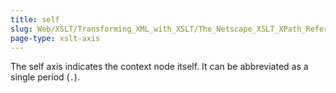 ```yaml
---
title: self
slug: Web/XSLT/Transforming_XML_with_XSLT/The_Netscape_XSLT_XPath_Reference/Axes/self
page-type: xslt-axis
---
```




The self axis indicates the context node itself. It can be abbreviated as a single period (`.`).
